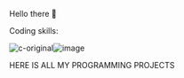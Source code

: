 Hello there 👋

Coding skills:

![c-original](https://github.com/waseemnaseeven/waseemnaseeven/assets/73307758/6669619e-ea87-4245-b4a9-b50aa4eac2cb)![image](https://github.com/waseemnaseeven/waseemnaseeven/assets/73307758/158d67f2-712f-4428-86bf-941d16d94586)

HERE IS ALL MY PROGRAMMING PROJECTS 




